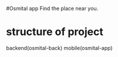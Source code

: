 #Osmital app
Find the place near you.

# structure of project
 backend(osmital-back)
 mobile(osmital-app)
